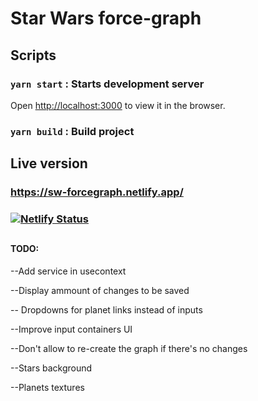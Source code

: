 
# Star Wars force-graph

## Scripts

### `yarn start` : Starts development server
Open [http://localhost:3000](http://localhost:3000) to view it in the browser.

### `yarn build` : Build project
 
## Live version
### https://sw-forcegraph.netlify.app/

### [![Netlify Status](https://api.netlify.com/api/v1/badges/3c72b18c-4e8a-4cad-bd1a-08b3417d723a/deploy-status)](https://app.netlify.com/sites/sw-forcegraph/deploys)

  
##
#### TODO:

--Add service in usecontext

--Display ammount of changes to be saved

-- Dropdowns for planet links instead of inputs

--Improve input containers UI

--Don't allow to re-create the graph if there's no changes

--Stars background

--Planets textures